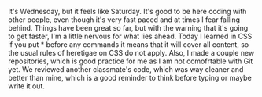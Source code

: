 It's Wednesday, but it feels like Saturday. It's good to be here coding with other people, even though it's very fast paced and at times I fear falling behind. Things have been great so far, but with the warning that it's going to get faster, I'm a little nervous for what lies ahead. Today I learned in CSS if you put * before any commands it means that it will cover all content, so the usual rules of heretigae on CSS do not apply. Also, I made a couple new repositories, which is good practice for me as I am not comofrtable with Git yet. We reviewed another classmate's code, which was way cleaner and better than mine, which is a good reminder to think before typing or maybe write it out. 